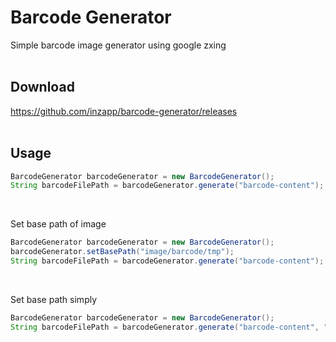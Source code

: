 # Barcode Generator
Simple barcode image generator using google zxing
<br><br>

## Download
https://github.com/inzapp/barcode-generator/releases
<br><br>

## Usage
```java
BarcodeGenerator barcodeGenerator = new BarcodeGenerator();
String barcodeFilePath = barcodeGenerator.generate("barcode-content");
```
<br>

Set base path of image
```java
BarcodeGenerator barcodeGenerator = new BarcodeGenerator();
barcodeGenerator.setBasePath("image/barcode/tmp");
String barcodeFilePath = barcodeGenerator.generate("barcode-content");
```
<br>

Set base path simply
```java
BarcodeGenerator barcodeGenerator = new BarcodeGenerator();
String barcodeFilePath = barcodeGenerator.generate("barcode-content", "image/barcode/tmp");
```
